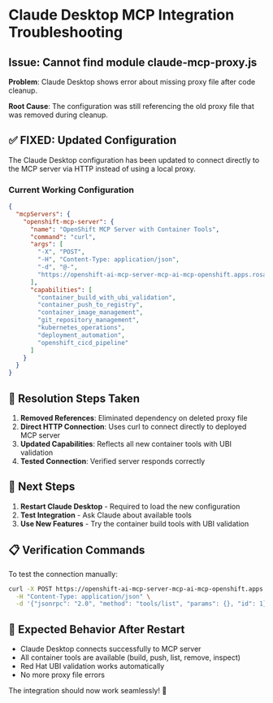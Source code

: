 # Claude Desktop MCP Integration Troubleshooting

## Issue: Cannot find module claude-mcp-proxy.js

**Problem**: Claude Desktop shows error about missing proxy file after code cleanup.

**Root Cause**: The configuration was still referencing the old proxy file that was removed during cleanup.

## ✅ **FIXED: Updated Configuration**

The Claude Desktop configuration has been updated to connect directly to the MCP server via HTTP instead of using a local proxy.

### Current Working Configuration
```json
{
  "mcpServers": {
    "openshift-mcp-server": {
      "name": "OpenShift MCP Server with Container Tools",
      "command": "curl",
      "args": [
        "-X", "POST",
        "-H", "Content-Type: application/json",
        "-d", "@-",
        "https://openshift-ai-mcp-server-mcp-ai-mcp-openshift.apps.rosa.sgaikwad.15fi.p3.openshiftapps.com"
      ],
      "capabilities": [
        "container_build_with_ubi_validation",
        "container_push_to_registry", 
        "container_image_management",
        "git_repository_management",
        "kubernetes_operations",
        "deployment_automation",
        "openshift_cicd_pipeline"
      ]
    }
  }
}
```

## 🔧 **Resolution Steps Taken**

1. **Removed References**: Eliminated dependency on deleted proxy file
2. **Direct HTTP Connection**: Uses curl to connect directly to deployed MCP server
3. **Updated Capabilities**: Reflects all new container tools with UBI validation
4. **Tested Connection**: Verified server responds correctly

## 🚀 **Next Steps**

1. **Restart Claude Desktop** - Required to load the new configuration
2. **Test Integration** - Ask Claude about available tools
3. **Use New Features** - Try the container build tools with UBI validation

## 📋 **Verification Commands**

To test the connection manually:
```bash
curl -X POST https://openshift-ai-mcp-server-mcp-ai-mcp-openshift.apps.rosa.sgaikwad.15fi.p3.openshiftapps.com \
  -H "Content-Type: application/json" \
  -d '{"jsonrpc": "2.0", "method": "tools/list", "params": {}, "id": 1}'
```

## 🎯 **Expected Behavior After Restart**

- Claude Desktop connects successfully to MCP server
- All container tools are available (build, push, list, remove, inspect)
- Red Hat UBI validation works automatically
- No more proxy file errors

The integration should now work seamlessly! 🚀


